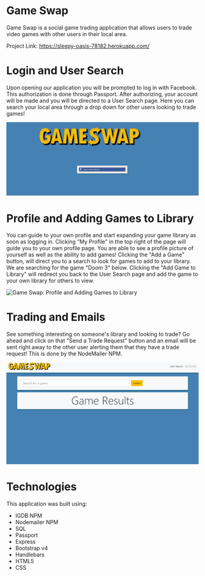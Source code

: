 # Game Swap
Game Swap is a social game trading application that allows users to trade video games with other users in their local area.

Project Link: https://sleepy-oasis-78182.herokuapp.com/

# Login and User Search

Upon opening our application you will be prompted to log in with Facebook. This authorization is done through Passport. After authorizing, your account will be made and you will be directed to a User Search page. Here you can search your local area through a drop down for other users looking to trade games! 

![Game Swap: Login and User Search](/gifs/auth_usersearch.gif "Login and User Searchh")

# Profile and Adding Games to Library

You can guide to your own profile and start expanding your game library as soon as logging in. Clicking "My Profile" in the top right of the page will guide you to your own profile page. You are able to see a profile picture of yourself as well as the ability to add games! Clicking the "Add a Game" button, will direct you to a search to look for games to add to your library. We are searching for the game "Doom 3" below. Clicking the "Add Game to Library" will redirect you back to the User Search page and add the game to your own library for others to view.

![Game Swap: Profile and Adding Games to Library](/gifs/profile_addgame.gif "Profile and Adding Games to Library")

# Trading and Emails

See something interesting on someone's library and looking to trade? Go ahead and click on that "Send a Trade Request" button and an email will be sent right away to the other user alerting them that they have a trade request! This is done by the NodeMailer NPM.

![Game Swap: Trading and Emails](/gifs/email.gif "Trading and Emails")

# Technologies

This application was built using:

- IGDB NPM
- Nodemailer NPM
- SQL
- Passport
- Express
- Bootstrap v4
- Handlebars
- HTML5
- CSS


